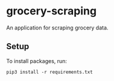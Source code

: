 # grocery-scraping

An application for scraping grocery data.

## Setup

To install packages, run:

```
pip3 install -r requirements.txt
```
